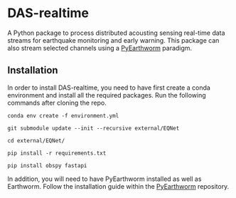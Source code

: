 # DAS-realtime

A Python package to process distributed acousting sensing real-time data streams for earthquake monitoring and early warning. This package can also stream selected channels using a [PyEarthworm](https://github.com/Boritech-Solutions/PyEarthworm) paradigm.

## Installation

In order to install DAS-realtime, you need to have first create a conda environment and install all the required packages. Run the following commands after cloning the repo.

```
conda env create -f environment.yml

git submodule update --init --recursive external/EQNet

cd external/EQNet/

pip install -r requirements.txt

pip install obspy fastapi

```

In addition, you will need to have PyEarthworm installed as well as Earthworm. Follow the installation guide within the [PyEarthworm](https://github.com/Boritech-Solutions/PyEarthworm) repository.

